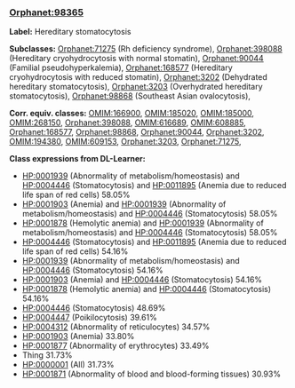 
### [Orphanet:98365](http://www.orpha.net/ORDO/Orphanet_98365)
**Label:** Hereditary stomatocytosis

**Subclasses:** [Orphanet:71275](http://www.orpha.net/ORDO/Orphanet_71275) (Rh deficiency syndrome), [Orphanet:398088](http://www.orpha.net/ORDO/Orphanet_398088) (Hereditary cryohydrocytosis with normal stomatin), [Orphanet:90044](http://www.orpha.net/ORDO/Orphanet_90044) (Familial pseudohyperkalemia), [Orphanet:168577](http://www.orpha.net/ORDO/Orphanet_168577) (Hereditary cryohydrocytosis with reduced stomatin), [Orphanet:3202](http://www.orpha.net/ORDO/Orphanet_3202) (Dehydrated hereditary stomatocytosis), [Orphanet:3203](http://www.orpha.net/ORDO/Orphanet_3203) (Overhydrated hereditary stomatocytosis), [Orphanet:98868](http://www.orpha.net/ORDO/Orphanet_98868) (Southeast Asian ovalocytosis), 

**Corr. equiv. classes:** [OMIM:166900](http://purl.obolibrary.org/obo/OMIM_166900), [OMIM:185020](http://purl.obolibrary.org/obo/OMIM_185020), [OMIM:185000](http://purl.obolibrary.org/obo/OMIM_185000), [OMIM:268150](http://purl.obolibrary.org/obo/OMIM_268150), [Orphanet:398088](http://www.orpha.net/ORDO/Orphanet_398088), [OMIM:616689](http://purl.obolibrary.org/obo/OMIM_616689), [OMIM:608885](http://purl.obolibrary.org/obo/OMIM_608885), [Orphanet:168577](http://www.orpha.net/ORDO/Orphanet_168577), [Orphanet:98868](http://www.orpha.net/ORDO/Orphanet_98868), [Orphanet:90044](http://www.orpha.net/ORDO/Orphanet_90044), [Orphanet:3202](http://www.orpha.net/ORDO/Orphanet_3202), [OMIM:194380](http://purl.obolibrary.org/obo/OMIM_194380), [OMIM:609153](http://purl.obolibrary.org/obo/OMIM_609153), [Orphanet:3203](http://www.orpha.net/ORDO/Orphanet_3203), [Orphanet:71275](http://www.orpha.net/ORDO/Orphanet_71275), 

**Class expressions from DL-Learner:**

- [HP:0001939](http://purl.obolibrary.org/obo/HP_0001939) (Abnormality of metabolism/homeostasis) and [HP:0004446](http://purl.obolibrary.org/obo/HP_0004446) (Stomatocytosis) and [HP:0011895](http://purl.obolibrary.org/obo/HP_0011895) (Anemia due to reduced life span of red cells) 58.05%
- [HP:0001903](http://purl.obolibrary.org/obo/HP_0001903) (Anemia) and [HP:0001939](http://purl.obolibrary.org/obo/HP_0001939) (Abnormality of metabolism/homeostasis) and [HP:0004446](http://purl.obolibrary.org/obo/HP_0004446) (Stomatocytosis) 58.05%
- [HP:0001878](http://purl.obolibrary.org/obo/HP_0001878) (Hemolytic anemia) and [HP:0001939](http://purl.obolibrary.org/obo/HP_0001939) (Abnormality of metabolism/homeostasis) and [HP:0004446](http://purl.obolibrary.org/obo/HP_0004446) (Stomatocytosis) 58.05%
- [HP:0004446](http://purl.obolibrary.org/obo/HP_0004446) (Stomatocytosis) and [HP:0011895](http://purl.obolibrary.org/obo/HP_0011895) (Anemia due to reduced life span of red cells) 54.16%
- [HP:0001939](http://purl.obolibrary.org/obo/HP_0001939) (Abnormality of metabolism/homeostasis) and [HP:0004446](http://purl.obolibrary.org/obo/HP_0004446) (Stomatocytosis) 54.16%
- [HP:0001903](http://purl.obolibrary.org/obo/HP_0001903) (Anemia) and [HP:0004446](http://purl.obolibrary.org/obo/HP_0004446) (Stomatocytosis) 54.16%
- [HP:0001878](http://purl.obolibrary.org/obo/HP_0001878) (Hemolytic anemia) and [HP:0004446](http://purl.obolibrary.org/obo/HP_0004446) (Stomatocytosis) 54.16%
- [HP:0004446](http://purl.obolibrary.org/obo/HP_0004446) (Stomatocytosis) 48.69%
- [HP:0004447](http://purl.obolibrary.org/obo/HP_0004447) (Poikilocytosis) 39.61%
- [HP:0004312](http://purl.obolibrary.org/obo/HP_0004312) (Abnormality of reticulocytes) 34.57%
- [HP:0001903](http://purl.obolibrary.org/obo/HP_0001903) (Anemia) 33.80%
- [HP:0001877](http://purl.obolibrary.org/obo/HP_0001877) (Abnormality of erythrocytes) 33.49%
- Thing 31.73%
- [HP:0000001](http://purl.obolibrary.org/obo/HP_0000001) (All) 31.73%
- [HP:0001871](http://purl.obolibrary.org/obo/HP_0001871) (Abnormality of blood and blood-forming tissues) 30.93%


